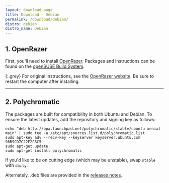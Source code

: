 ```yaml
---
layout: download-page
title: Download - Debian
permalink: /download/debian/
distro: debian
distro_name: Debian
---
```


## 1. OpenRazer

First, you'll need to install [OpenRazer](https://openrazer.github.io).
Packages and instructions can be found on the [openSUSE Build System](https://software.opensuse.org/download.html?project=hardware%3Arazer&package=openrazer-meta).

{:.grey}
For original instructions, see the [OpenRazer website](http://openrazer.github.io/#debian).
Be sure to restart the computer after installing.

---

## 2. Polychromatic

The packages are built for compatibility in both Ubuntu and Debian.
To ensure the latest updates, add the repository and signing key as follows:

```
echo "deb http://ppa.launchpad.net/polychromatic/stable/ubuntu xenial main" | sudo tee -a /etc/apt/sources.list.d/polychromatic.list
sudo apt-key adv --recv-key --keyserver keyserver.ubuntu.com 96B9CD7C22E2C8C5
sudo apt-get update
sudo apt-get install polychromatic
```

If you'd like to be on cutting edge (which may be unstable), swap `stable` with `daily`.

Alternately, .deb files are provided in the [releases notes](https://github.com/polychromatic/polychromatic/releases/latest/).

